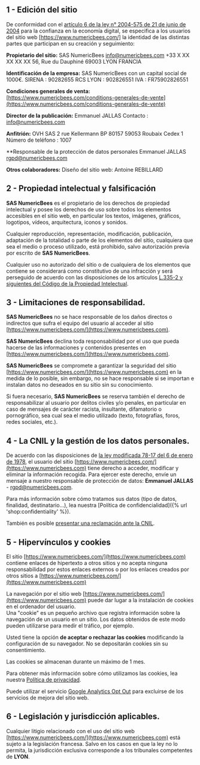 ## 1 - Edición del sitio

De conformidad con el [artículo 6 de la ley n° 2004-575 de 21 de junio de 2004](https://www.legifrance.gouv.fr/loda/id/JORFTEXT000000801164/#LEGIARTI000042038977) para la confianza en la economía digital, se especifica a los usuarios del sitio web [https://www.numericbees.com/] la identidad de las distintas partes que participan en su creación y seguimiento:

**Propietario del sitio:**
SAS NumericBees
info@numericbees.com
+33 X XX XX XX XX
56, Rue du Dauphiné
69003 LYON
FRANCIA

**Identificación de la empresa:**
SAS NumericBees con un capital social de 1000€.
SIRENA : 90282655
RCS LYON : 902826551
IVA : FR75902826551

**Condiciones generales de venta:**
[https://www.numericbees.com/conditions-generales-de-vente](https://www.numericbees.com/conditions-generales-de-vente)

**Director de la publicación:**
Emmanuel JALLAS
Contacto : [info@numericbees.com](mailto:info@numericbees.com)

**Anfitrión:**
OVH SAS
2 rue Kellermann
BP 80157
59053 Roubaix Cedex 1
Número de teléfono : 1007

**Responsable de la protección de datos personales
Emmanuel JALLAS
[rgpd@numericbees.com](mailto:rgpd@numericbees.com)

**Otros colaboradores:**
Diseño del sitio web: Antoine REBILLARD

## 2 - Propiedad intelectual y falsificación

**SAS NumericBees** es el propietario de los derechos de propiedad intelectual y posee los derechos de uso sobre todos los elementos accesibles en el sitio web, en particular los textos, imágenes, gráficos, logotipos, vídeos, arquitectura, iconos y sonidos.

Cualquier reproducción, representación, modificación, publicación, adaptación de la totalidad o parte de los elementos del sitio, cualquiera que sea el medio o proceso utilizado, está prohibido, salvo autorización previa por escrito de **SAS NumericBees**.

Cualquier uso no autorizado del sitio o de cualquiera de los elementos que contiene se considerará como constitutivo de una infracción y será perseguido de acuerdo con las disposiciones de los artículos [L.335-2 y siguientes del Código de la Propiedad Intelectual](https://www.legifrance.gouv.fr/codes/article_lc/LEGIARTI000032655082/).

## 3 - Limitaciones de responsabilidad.

**SAS NumericBees** no se hace responsable de los daños directos o indirectos que sufra el equipo del usuario al acceder al sitio [https://www.numericbees.com/](https://www.numericbees.com).

**SAS NumericBees** declina toda responsabilidad por el uso que pueda hacerse de las informaciones y contenidos presentes en [https://www.numericbees.com/](https://www.numericbees.com).

**SAS NumericBees** se compromete a garantizar la seguridad del sitio [https://www.numericbees.com/](https://www.numericbees.com) en la medida de lo posible, sin embargo, no se hace responsable si se importan e instalan datos no deseados en su sitio sin su conocimiento.

Si fuera necesario, **SAS NumericBees** se reserva también el derecho de responsabilizar al usuario por delitos civiles y/o penales, en particular en caso de mensajes de carácter racista, insultante, difamatorio o pornográfico, sea cual sea el medio utilizado (texto, fotografías, foros, redes sociales, etc.).

## 4 - La CNIL y la gestión de los datos personales.

De acuerdo con las disposiciones de [la ley modificada 78-17 del 6 de enero de 1978](https://www.legifrance.gouv.fr/loda/id/JORFTEXT000000886460/), el usuario del sitio [https://www.numericbees.com/](https://www.numericbees.com) tiene derecho a acceder, modificar y eliminar la información recogida. Para ejercer este derecho, envíe un mensaje a nuestro responsable de protección de datos: **Emmanuel JALLAS** - [rgpd@numericbees.com](mailto:rgpd@numericbees.com).

Para más información sobre cómo tratamos sus datos (tipo de datos, finalidad, destinatario...), lea nuestra [Política de confidencialidad]({% url 'shop:confidentiality' %}).

También es posible [presentar una reclamación ante la CNIL](https://www.cnil.fr/fr/plaintes).

## 5 - Hipervínculos y cookies

El sitio [https://www.numericbees.com/](https://www.numericbees.com) contiene enlaces de hipertexto a otros sitios y no acepta ninguna responsabilidad por estos enlaces externos o por los enlaces creados por otros sitios a [https://www.numericbees.com/](https://www.numericbees.com)

La navegación por el sitio web [https://www.numericbees.com/](https://www.numericbees.com) puede dar lugar a la instalación de cookies en el ordenador del usuario.  
Una "cookie" es un pequeño archivo que registra información sobre la navegación de un usuario en un sitio. Los datos obtenidos de este modo pueden utilizarse para medir el tráfico, por ejemplo.

Usted tiene la opción **de aceptar o rechazar las cookies** modificando la configuración de su navegador. No se depositarán cookies sin su consentimiento.

Las cookies se almacenan durante un máximo de 1 mes.

Para obtener más información sobre cómo utilizamos las cookies, lea nuestra [Política de privacidad](https://www.numericbees.com/confidentiality).

Puede utilizar el servicio [Google Analytics Opt Out](https://tools.google.com/dlpage/gaoptout) para excluirse de los servicios de mejora del sitio web.

## 6 - Legislación y jurisdicción aplicables.

Cualquier litigio relacionado con el uso del sitio web [https://www.numericbees.com/](https://www.numericbees.com) está sujeto a la legislación francesa. Salvo en los casos en que la ley no lo permita, la jurisdicción exclusiva corresponde a los tribunales competentes de **LYON**.